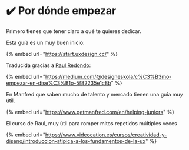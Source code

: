 # ✔️ Por dónde empezar



Primero tienes que tener claro a qué te quieres dedicar.

Esta guía es un muy buen inicio:

{% embed url="https://start.uxdesign.cc/" %}

Traducida gracias a [Raul Redondo](https://twitter.com/Sr\_Redondo):

{% embed url="https://medium.com/@designeskola/c%C3%B3mo-empezar-en-dise%C3%B1o-5f82235e1c8b" %}



En Manfred que saben mucho de talento y mercado tienen una guía muy útil.

{% embed url="https://www.getmanfred.com/en/helping-juniors" %}

El curso de Raul, muy útil para romper mitos repetidos múltiples veces

{% embed url="https://www.videocation.es/cursos/creatividad-y-diseno/introduccion-atipica-a-los-fundamentos-de-la-ux" %}
